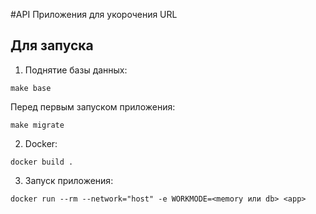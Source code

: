  #API Приложения для укорочения URL
 ## Для запуска
1. Поднятие базы данных:
````
make base
````
Перед первым запуском приложения:
````
make migrate
````
2. Docker:
````
docker build .
````
3. Запуск приложения:
````
docker run --rm --network="host" -e WORKMODE=<memory или db> <app>
````

